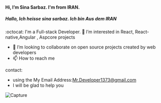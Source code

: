  #### Hi, I’m Sina Sarbaz. I'm from IRAN.                   
##### Hallo, Ich heisse sina sarbaz. Ich bin Aus dem IRAN                    
:octocat:  I'm a Full-stack Developer.
 👀 I’m interested in React, React-native,Angular , Aspcore projects
- 💞️ I’m looking to collaborate on open source projects created by web developers
- 📫 How to reach me 

 contact:
- using the My Email Address:Mr.Developer1373@gmail.com
- I will be glad to help you                        


![Capture](https://user-images.githubusercontent.com/96867308/152641535-69a66c64-fb90-4c90-a024-cfcee3bf55ba.GIF)
